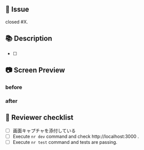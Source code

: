 <!-- GitHub Copilot コードレビューへの指示: プルリクエストをレビューしてコメントする際には日本語でお願いします。 -->

## 🔗 Issue

closed #X.

## 📚 Description

- [ ]

## 📷 Screen Preview

### before

### after

## 📝 Reviewer checklist

- [ ] 画面キャプチャを添付している
- [ ] Execute `nr dev` command and check http://localhost:3000 .
- [ ] Execute `nr test` command and tests are passing.
